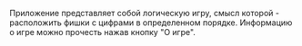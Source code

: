 Приложение представляет собой логическую игру, смысл которой - расположить фишки с цифрами в определенном порядке. Информацию о игре можно прочесть нажав кнопку "О игре". 
